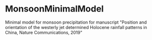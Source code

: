 # MonsoonMinimalModel
Minimal model for monsoon precipitation for manuscript "Position and orientation of the westerly jet determined Holocene rainfall patterns in China, Nature Communications, 2019"
